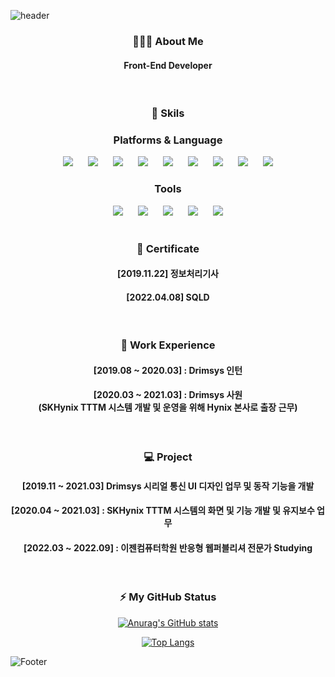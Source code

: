 ![header](https://capsule-render.vercel.app/api?type=Waving&color=auto&height=300&section=header&text=HyunBee%20Cho&fontSize=90)

<div align="center">
<h3>🙋🏻‍♀️ About Me</h3>
<!-- <ul>
<li><h4>Front-End Developer</h4></li>
</ul> -->
<h4>Front-End Developer</h4>
<br/>

<h3>💪 Skils</h3>
<h3>Platforms & Language</h3>
<div>
<img src="https://img.shields.io/badge/Java-007396?style=flat-square&logo=Java&logoColor=white" style="height : auto; margin-left : 10px; margin-right : 10px;"/>
<img src="https://img.shields.io/badge/JavaScript-F7DF1E?style=flat-square&logo=JavaScript&logoColor=white" style="height : auto; margin-left : 10px; margin-right : 10px;"/>
<img src="https://img.shields.io/badge/jQuery-0769AD?style=flat-square&logo=jQuery&logoColor=white" style="height : auto; margin-left : 10px; margin-right : 10px;"/>
<img src="https://img.shields.io/badge/C-A8B9CC?style=flat-square&logo=C&logoColor=white" style="height : auto; margin-left : 10px; margin-right : 10px;"/>
<img src="https://img.shields.io/badge/C%23-%23239120.svg?style=flat-square&logo=c-sharp&logoColor=white"  style="height : auto; margin-left : 10px; margin-right : 10px;"/>
<img src="https://img.shields.io/badge/HTML5-E34F26?style=flat-square&logo=HTML5&logoColor=white" style="height : auto; margin-left : 10px; margin-right : 10px;"/>
<img src="https://img.shields.io/badge/CSS3-1572B6?style=flat-square&logo=CSS3&logoColor=white" style="height : auto; margin-left : 10px; margin-right : 10px;"/>
<img src="https://img.shields.io/badge/MySQL-4479A1?style=flat-square&logo=MySQL&logoColor=white" style="height : auto; margin-left : 10px; margin-right : 10px;"/>
<img src="https://img.shields.io/badge/Oracle-F80000?style=flat-square&logo=Oracle&logoColor=white" style="height : auto; margin-left : 10px; margin-right : 10px;"/>
</div>
<div>
<h3>Tools</h3>
<img src="https://img.shields.io/badge/VisualStudio-5C2D91?style=flat-square&logo=VisualStudio&logoColor=white" style="height : auto; margin-left : 10px; margin-right : 10px;"/>
<img src="https://img.shields.io/badge/VisualStudioCode-007ACC?style=flat-square&logo=VisualStudioCode&logoColor=white" style="height : auto; margin-left : 10px; margin-right : 10px;"/>
<img src="https://img.shields.io/badge/EclipseIDE-2C2255?style=flat-square&logo=EclipseIDE&logoColor=white" style="height : auto; margin-left : 10px; margin-right : 10px;"/>
<img src="https://img.shields.io/badge/Jira-0052CC?style=flat-square&logo=Jira&logoColor=white" style="height : auto; margin-left : 10px; margin-right : 10px;"/>
<img src="https://img.shields.io/badge/GitHub-181717?style=flat-square&logo=GitHub&logoColor=white" style="height : auto; margin-left : 10px; margin-right : 10px;"/>
</div>
<br/>

<h3>📃 Certificate</h3>
<!-- <ul>
<li><h4>[2019.11.22] 정보처리기사</h4></li>
<li><h4>[2022.04.08] SQLD</h4></li>
</ul> -->
<h4>[2019.11.22] 정보처리기사</h4>
<h4>[2022.04.08] SQLD</h4>
<br/>

<h3>👔 Work Experience</h3>
<!-- <ul>
<li><h4>[2019.08 ~ 2020.03] : Drimsys 인턴</h4></li>
<li><h4>[2020.03 ~ 2021.03] : Drimsys 사원 
<br/>(SKHynix TTTM 시스템 개발 및 운영을 위해 Hynix 본사로 출장 근무)</h4></li>
</ul> -->
<h4>[2019.08 ~ 2020.03] : Drimsys 인턴</h4>
<h4>[2020.03 ~ 2021.03] : Drimsys 사원 
<br/>(SKHynix TTTM 시스템 개발 및 운영을 위해 Hynix 본사로 출장 근무)</h4>
<br/>

<h3>💻 Project</h3>
<!-- <ul>
<li><h4>[2019.11 ~ 2021.03] Drimsys 시리얼 통신 UI 디자인 업무 및 동작 기능을 개발</h4></li>
<li><h4>[2020.04 ~ 2021.03] : SKHynix TTTM 시스템의 화면 및 기능 개발 및 유지보수 업무</h4></li>
</ul> -->
<h4>[2019.11 ~ 2021.03] Drimsys 시리얼 통신 UI 디자인 업무 및 동작 기능을 개발</h4>
<h4>[2020.04 ~ 2021.03] : SKHynix TTTM 시스템의 화면 및 기능 개발 및 유지보수 업무</h4>
<h4>[2022.03 ~ 2022.09] : 이젠컴퓨터학원 반응형 웹퍼블리셔 전문가 Studying</h4>
<br/>

<h3>⚡ My GitHub Status</h3>

<div>

[![Anurag's GitHub stats](https://github-readme-stats.vercel.app/api?username=CHOHYUNBEE)](https://github.com/CHOHYUNBEE/github-readme-stats)

[![Top Langs](https://github-readme-stats.vercel.app/api/top-langs/?username=CHOHYUNBEE&layout=compact&theme=default&langs_count=5)](https://github.com/CHOHYUNBEE/github-readme-stats)

</div>
</div>

![Footer](https://capsule-render.vercel.app/api?type=waving&color=auto&height=200&section=footer)

